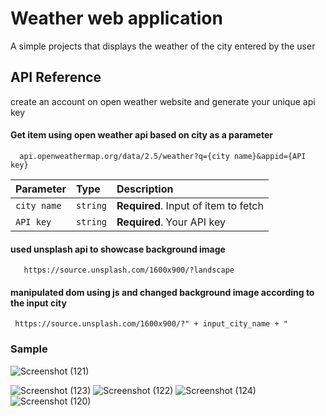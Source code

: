 
# Weather web application

A simple projects that displays the weather of the city entered by the user 


## API Reference
create an account on open weather website and generate your unique api key
#### Get item using open weather api based on city as a parameter

```http
  api.openweathermap.org/data/2.5/weather?q={city name}&appid={API key}
```

| Parameter | Type     | Description                       |
| :-------- | :------- | :-------------------------------- |
| `city name`      | `string` | **Required**. Input of item to fetch |
| `API key` | `string` | **Required**. Your API key |

  #### used unsplash api to showcase background image

```http
   https://source.unsplash.com/1600x900/?landscape  
```
  #### manipulated dom using js and changed background image according to the input city
  ```http
   https://source.unsplash.com/1600x900/?" + input_city_name + " 
```
### Sample
![Screenshot (121)](https://user-images.githubusercontent.com/44469384/134726870-c3eb33ec-db60-4074-a7cc-eb83d7acfafd.png)

![Screenshot (123)](https://user-images.githubusercontent.com/44469384/134726643-133b23d8-71ce-4761-962a-6009b9be325d.png)
![Screenshot (122)](https://user-images.githubusercontent.com/44469384/134726778-4ad86081-4e69-4eb3-98ea-45b88778e4f2.png)
![Screenshot (124)](https://user-images.githubusercontent.com/44469384/134727036-7175917c-a3e0-4d50-8fef-34c7cb9fcd9e.png)
![Screenshot (120)](https://user-images.githubusercontent.com/44469384/134727130-fd29c70d-3586-4b4b-abdf-b49832690601.png)

  
